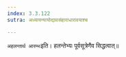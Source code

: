 ```yaml
---
index: 3.3.122
sutra: अध्यायन्यायोद्यावसंहाराधारावयाश्च

---
```

   `अहलन्तार्थ आरम्भः`इति। हलन्तेभ्यः पूर्वसूत्रेणैव सिद्धत्वात्॥